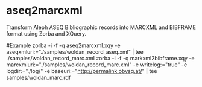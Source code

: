 # aseq2marcxml
Transform Aleph ASEQ Bibliographic records into MARCXML and BIBFRAME format using Zorba and XQuery.

#Example
zorba  -i -f -q aseq2marcxml.xqy  -e aseqxmluri:="./samples/woldan_record_aseq.xml" |  tee ./samples/woldan_record_marc.xml
zorba  -i -f -q markxml2bibframe.xqy -e marcxmluri:="./samples/woldan_record_marc.xml" -e writelog:="true" -e logdir:="./log/" -e baseuri:="http://permalink.obvsg.at/" | tee samples/woldan_marc.rdf  
